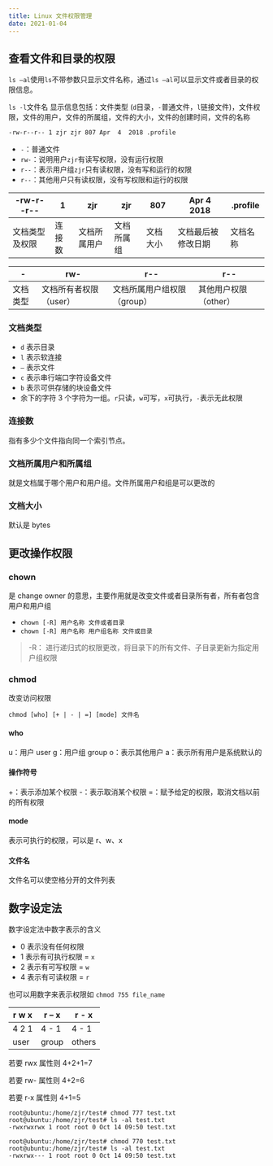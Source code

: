 ```yaml
---
title: Linux 文件权限管理
date: 2021-01-04
---
```


## 查看文件和目录的权限
`ls –al`使用`ls`不带参数只显示文件名称，通过`ls –al`可以显示文件或者目录的权限信息。

`ls -l`文件名 显示信息包括：文件类型 (`d`目录，`-`普通文件，`l`链接文件)，文件权限，文件的用户，文件的所属组，文件的大小，文件的创建时间，文件的名称

```sh
-rw-r--r-- 1 zjr zjr 807 Apr  4  2018 .profile
```
+ `-`：普通文件
+ `rw-`：说明用户`zjr`有读写权限，没有运行权限
+ `r--`：表示用户组`zjr`只有读权限，没有写和运行的权限
+ `r--`：其他用户只有读权限，没有写权限和运行的权限

| -rw-r--r-- | 1   | zjr    | zjr   | 807  | Apr  4  2018 | .profile |
|------------------|-----|--------|-------|------|--------------|-----------|
| 文档类型及权限          | 连接数 | 文档所属用户 | 文档所属组 | 文档大小 | 文档最后被修改日期    | 文档名称      |

| -   | rw-          | r--            | r--         |
|------|---------------|------------------|---------------|
| 文档类型 | 文档所有者权限（user） | 文档所属用户组权限（group） | 其他用户权限（other） |

### 文档类型

+ `d` 表示目录
+ `l` 表示软连接
+ `–` 表示文件
+ `c` 表示串行端口字符设备文件
+ `b` 表示可供存储的块设备文件
+ 余下的字符 3 个字符为一组。`r`只读，`w`可写，`x`可执行，`-`表示无此权限

### 连接数
指有多少个文件指向同一个索引节点。

### 文档所属用户和所属组
就是文档属于哪个用户和用户组。文件所属用户和组是可以更改的

### 文档大小
默认是 bytes

## 更改操作权限

### chown

是 change owner 的意思，主要作用就是改变文件或者目录所有者，所有者包含用户和用户组
+ `chown [-R] 用户名称 文件或者目录`
+ `chown [-R] 用户名称 用户组名称 文件或目录`
> -R： 进行递归式的权限更改，将目录下的所有文件、子目录更新为指定用户组权限

### chmod
改变访问权限

`chmod [who] [+ | - | =] [mode] 文件名`

#### who

u：用户 user
g：用户组 group
o：表示其他用户
a：表示所有用户是系统默认的

#### 操作符号

+：表示添加某个权限
-：表示取消某个权限
=：赋予给定的权限，取消文档以前的所有权限

#### mode

表示可执行的权限，可以是 r、w、x

#### 文件名
文件名可以使空格分开的文件列表

## 数字设定法
数字设定法中数字表示的含义

+ 0 表示没有任何权限
+ 1 表示有可执行权限 = `x`
+ 2 表示有可写权限 = `w`
+ 4 表示有可读权限 = `r`

也可以用数字来表示权限如 `chmod 755 file_name`

|r w x|r – x|r - x|
|-----|-----|-----|
|4 2 1|4 - 1|4 - 1|
|user|group|others|

若要 rwx 属性则 4+2+1=7

若要 rw- 属性则 4+2=6

若要 r-x 属性则 4+1=5

```
root@ubuntu:/home/zjr/test# chmod 777 test.txt 
root@ubuntu:/home/zjr/test# ls -al test.txt 
-rwxrwxrwx 1 root root 0 Oct 14 09:50 test.txt

root@ubuntu:/home/zjr/test# chmod 770 test.txt
root@ubuntu:/home/zjr/test# ls -al test.txt 
-rwxrwx--- 1 root root 0 Oct 14 09:50 test.txt
```
